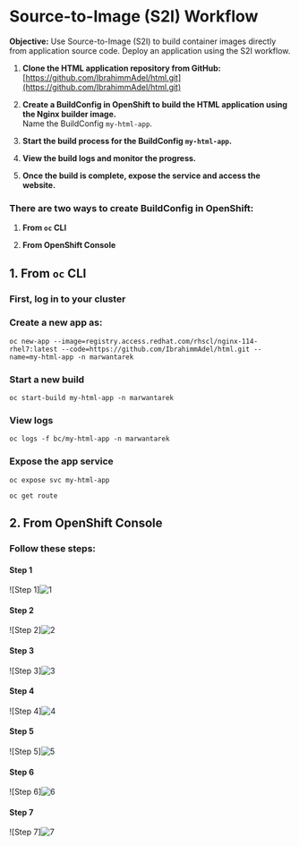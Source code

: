 # Source-to-Image (S2I) Workflow

**Objective:** Use Source-to-Image (S2I) to build container images directly from application source code. Deploy an application using the S2I workflow.

1. **Clone the HTML application repository from GitHub:**  
   [https://github.com/IbrahimmAdel/html.git](https://github.com/IbrahimmAdel/html.git)

2. **Create a BuildConfig in OpenShift to build the HTML application using the Nginx builder image.**  
   Name the BuildConfig `my-html-app`.

3. **Start the build process for the BuildConfig `my-html-app`.**

4. **View the build logs and monitor the progress.**

5. **Once the build is complete, expose the service and access the website.**

### There are two ways to create BuildConfig in OpenShift:

1. **From `oc` CLI**

2. **From OpenShift Console**

## 1. From `oc` CLI

### First, log in to your cluster

### Create a new app as:

```
oc new-app --image=registry.access.redhat.com/rhscl/nginx-114-rhel7:latest --code=https://github.com/IbrahimmAdel/html.git --name=my-html-app -n marwantarek
```

### Start a new build

```
oc start-build my-html-app -n marwantarek
```

### View logs

```
oc logs -f bc/my-html-app -n marwantarek
```

### Expose the app service

```
oc expose svc my-html-app

oc get route
```

## 2. From OpenShift Console

### Follow these steps:


#### Step 1
![Step 1]![1](https://github.com/marwantarek11/Ivolve-OJT/assets/167176241/2f1d6e12-67a2-427d-952f-3f7f5ca43931)


#### Step 2
![Step 2]![2](https://github.com/marwantarek11/Ivolve-OJT/assets/167176241/1f98c14c-901c-4db0-a1e5-9c098c6007aa)


#### Step 3
![Step 3]![3](https://github.com/marwantarek11/Ivolve-OJT/assets/167176241/be9e1a9d-5a82-4b64-b5f8-7a8b29c9d770)


#### Step 4
![Step 4]![4](https://github.com/marwantarek11/Ivolve-OJT/assets/167176241/2a512a63-ae6e-4537-b7aa-797947b8d495)


#### Step 5
![Step 5]![5](https://github.com/marwantarek11/Ivolve-OJT/assets/167176241/395e6977-cf90-4542-91fb-459fc4037e13)


#### Step 6
![Step 6]![6](https://github.com/marwantarek11/Ivolve-OJT/assets/167176241/326b1050-3094-40e7-a6e9-ebdc4425d5d0)


#### Step 7
![Step 7]![7](https://github.com/marwantarek11/Ivolve-OJT/assets/167176241/5a58d102-59fc-40ff-9bdf-b57c17b6aca6)
